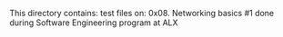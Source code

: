 This directory contains:
test files on:
	 0x08. Networking basics #1
done during Software Engineering program at ALX
